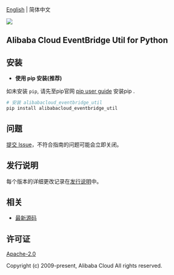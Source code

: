 [English](README.md) | 简体中文

![](https://aliyunsdk-pages.alicdn.com/icons/AlibabaCloud.svg)

## Alibaba Cloud EventBridge Util for Python


## 安装

- **使用 pip 安装(推荐)**

如未安装 `pip`, 请先至pip官网 [pip user guide](https://pip.pypa.io/en/stable/installing/ "pip User Guide") 安装pip .

```bash
# 安装 alibabacloud_eventbridge_util
pip install alibabacloud_eventbridge_util
```

## 问题
[提交 Issue](https://github.com/aliyun/eventbridge-util/issues/new)，不符合指南的问题可能会立即关闭。

## 发行说明
每个版本的详细更改记录在[发行说明](./ChangeLog.md)中。

## 相关
* [最新源码](https://github.com/aliyun/eventbridge-util)

## 许可证
[Apache-2.0](http://www.apache.org/licenses/LICENSE-2.0)

Copyright (c) 2009-present, Alibaba Cloud All rights reserved.

